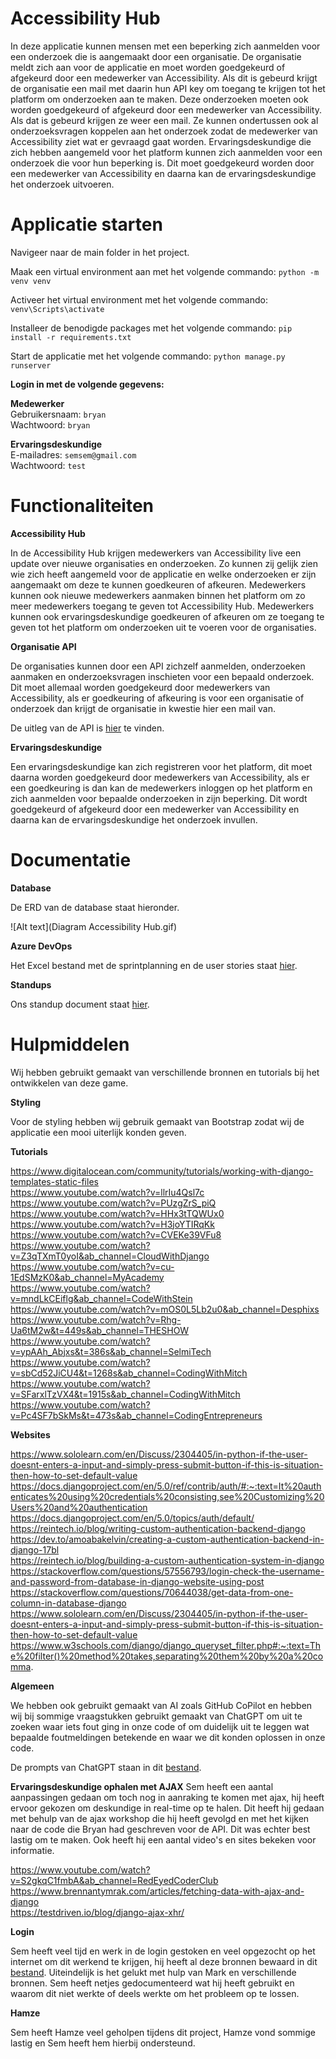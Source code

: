 # Accessibility Hub
In deze applicatie kunnen mensen met een beperking zich aanmelden voor een onderzoek die is aangemaakt door een organisatie. De organisatie meldt zich aan voor de applicatie en moet worden goedgekeurd of afgekeurd door een medewerker van Accessibility. Als dit is gebeurd krijgt de organisatie een mail met daarin hun API key om toegang te krijgen tot het platform om onderzoeken aan te maken. Deze onderzoeken moeten ook worden goedgekeurd of afgekeurd door een medewerker van Accessibility. Als dat is gebeurd krijgen ze weer een mail. Ze kunnen ondertussen ook al onderzoeksvragen koppelen aan het onderzoek zodat de medewerker van Accessibility ziet wat er gevraagd gaat worden. Ervaringsdeskundige die zich hebben aangemeld voor het platform kunnen zich aanmelden voor een onderzoek die voor hun beperking is. Dit moet goedgekeurd worden door een medewerker van Accessibility en daarna kan de ervaringsdeskundige het onderzoek uitvoeren.

# Applicatie starten

Navigeer naar de main folder in het project. <br/>

Maak een virtual environment aan met het volgende commando: ```python -m venv venv``` <br/>

Activeer het virtual environment met het volgende commando: ```venv\Scripts\activate``` <br/>

Installeer de benodigde packages met het volgende commando: ```pip install -r requirements.txt``` <br/>

Start de applicatie met het volgende commando: ```python manage.py runserver``` <br/>

<strong>Login in met de volgende gegevens:</strong> <br/>

<strong>Medewerker</strong> <br/>
Gebruikersnaam: ```bryan``` <br/>
Wachtwoord: ```bryan``` <br/>

<strong>Ervaringsdeskundige</strong> <br/>
E-mailadres: ```semsem@gmail.com``` <br/>
Wachtwoord: ```test``` <br/>

# Functionaliteiten

**Accessibility Hub** <br/>

In de Accessibility Hub krijgen medewerkers van Accessibility live een update over nieuwe organisaties en onderzoeken. Zo kunnen zij gelijk zien wie zich heeft aangemeld voor de applicatie en welke onderzoeken er zijn aangemaakt om deze te kunnen goedkeuren of afkeuren. Medewerkers kunnen ook nieuwe medewerkers aanmaken binnen het platform om zo meer medewerkers toegang te geven tot Accessibility Hub. Medewerkers kunnen ook ervaringsdeskundige goedkeuren of afkeuren om ze toegang te geven tot het platform om onderzoeken uit te voeren voor de organisaties.

**Organisatie API** <br/>

De organisaties kunnen door een API zichzelf aanmelden, onderzoeken aanmaken en onderzoeksvragen inschieten voor een bepaald onderzoek. Dit moet allemaal worden goedgekeurd door medewerkers van Accessibility, als er goedkeuring of afkeuring is voor een organisatie of onderzoek dan krijgt de organisatie in kwestie hier een mail van.

De uitleg van de API is [hier](API.md) te vinden.

**Ervaringsdeskundige** <br/>

Een ervaringsdeskundige kan zich registreren voor het platform, dit moet daarna worden goedgekeurd door medewerkers van Accessibility, als er een goedkeuring is dan kan de medewerkers inloggen op het platform en zich aanmelden voor bepaalde onderzoeken in zijn beperking. Dit wordt goedgekeurd of afgekeurd door een medewerker van Accessibility en daarna kan de ervaringsdeskundige het onderzoek invullen.

# Documentatie

**Database** <br/>

De ERD van de database staat hieronder. <br/>

![Alt text](Diagram Accessibility Hub.gif)

**Azure DevOps** <br/>

Het Excel bestand met de sprintplanning en de user stories staat [hier](1E3-ProDev-Azure-DevOps.xlsx).

**Standups** <br/>

Ons standup document staat [hier](standups.md).

# Hulpmiddelen

Wij hebben gebruikt gemaakt van verschillende bronnen en tutorials bij het ontwikkelen van deze game.

**Styling** <br/>

Voor de styling hebben wij gebruik gemaakt van Bootstrap zodat wij de applicatie een mooi uiterlijk konden geven.

**Tutorials** <br/>

https://www.digitalocean.com/community/tutorials/working-with-django-templates-static-files <br/>
https://www.youtube.com/watch?v=llrIu4Qsl7c <br/>
https://www.youtube.com/watch?v=PUzgZrS_piQ <br/>
https://www.youtube.com/watch?v=HHx3tTQWUx0 <br/>
https://www.youtube.com/watch?v=H3joYTIRqKk <br/>
https://www.youtube.com/watch?v=CVEKe39VFu8 <br/>
https://www.youtube.com/watch?v=Z3qTXmT0yoI&ab_channel=CloudWithDjango <br/>
https://www.youtube.com/watch?v=cu-1EdSMzK0&ab_channel=MyAcademy <br/>
https://www.youtube.com/watch?v=mndLkCEiflg&ab_channel=CodeWithStein <br/>
https://www.youtube.com/watch?v=mOS0L5Lb2u0&ab_channel=Desphixs <br/>
https://www.youtube.com/watch?v=Rhg-Ua6tM2w&t=449s&ab_channel=THESHOW <br/>
https://www.youtube.com/watch?v=ypAAh_Abjxs&t=386s&ab_channel=SelmiTech <br/>
https://www.youtube.com/watch?v=sbCd52JiCU4&t=1268s&ab_channel=CodingWithMitch <br/>
https://www.youtube.com/watch?v=SFarxlTzVX4&t=1915s&ab_channel=CodingWithMitch <br/>
https://www.youtube.com/watch?v=Pc4SF7bSkMs&t=473s&ab_channel=CodingEntrepreneurs <br/>

**Websites** <br/>

https://www.sololearn.com/en/Discuss/2304405/in-python-if-the-user-doesnt-enters-a-input-and-simply-press-submit-button-if-this-is-situation-then-how-to-set-default-value <br/>
https://docs.djangoproject.com/en/5.0/ref/contrib/auth/#:~:text=It%20authenticates%20using%20credentials%20consisting,see%20Customizing%20Users%20and%20authentication <br/>
https://docs.djangoproject.com/en/5.0/topics/auth/default/ <br/>
https://reintech.io/blog/writing-custom-authentication-backend-django <br/>
https://dev.to/amoabakelvin/creating-a-custom-authentication-backend-in-django-17bl <br/>
https://reintech.io/blog/building-a-custom-authentication-system-in-django <br/>
https://stackoverflow.com/questions/57556793/login-check-the-username-and-password-from-database-in-django-website-using-post <br/>
https://stackoverflow.com/questions/70644038/get-data-from-one-column-in-database-django <br/>
https://www.sololearn.com/en/Discuss/2304405/in-python-if-the-user-doesnt-enters-a-input-and-simply-press-submit-button-if-this-is-situation-then-how-to-set-default-value <br/>
https://www.w3schools.com/django/django_queryset_filter.php#:~:text=The%20filter()%20method%20takes,separating%20them%20by%20a%20comma. <br/>

**Algemeen** <br/>

We hebben ook gebruikt gemaakt van AI zoals GitHub CoPilot en hebben wij bij sommige vraagstukken gebruikt gemaakt van
ChatGPT om uit te zoeken waar iets fout ging in onze code of om duidelijk uit te leggen wat bepaalde foutmeldingen
betekende en waar we dit konden oplossen in onze code. 

De prompts van ChatGPT staan in dit [bestand](chatgpt.md).

**Ervaringsdeskundige ophalen met AJAX**
Sem heeft een aantal aanpassingen gedaan om toch nog in aanraking te komen met ajax, hij heeft ervoor gekozen om deskundige in real-time op te halen. Dit heeft hij gedaan met behulp van de ajax workshop die hij heeft gevolgd en met het kijken naar de code die Bryan had geschreven voor de API. Dit was echter best lastig om te maken. Ook heeft hij een aantal video's en sites bekeken voor informatie. 

https://www.youtube.com/watch?v=S2gkqC1fmbA&ab_channel=RedEyedCoderClub <br/>
https://www.brennantymrak.com/articles/fetching-data-with-ajax-and-django <br/>
https://testdriven.io/blog/django-ajax-xhr/ <br/>

**Login** <br/>

Sem heeft veel tijd en werk in de login gestoken en veel opgezocht op het internet om dit werkend te krijgen, hij heeft al deze bronnen bewaard in dit [bestand](login.md). Uiteindelijk is het gelukt met hulp van Mark en verschillende bronnen. Sem heeft netjes gedocumenteerd wat hij heeft gebruikt en waarom dit niet werkte of deels werkte om het probleem op te lossen.

**Hamze** <br/>

Sem heeft Hamze veel geholpen tijdens dit project, Hamze vond sommige lastig en Sem heeft hem hierbij ondersteund.
